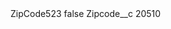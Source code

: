 <?xml version="1.0" encoding="UTF-8"?>
<CustomMetadata xmlns="http://soap.sforce.com/2006/04/metadata" xmlns:xsi="http://www.w3.org/2001/XMLSchema-instance" xmlns:xsd="http://www.w3.org/2001/XMLSchema">
    <label>ZipCode523</label>
    <protected>false</protected>
    <values>
        <field>Zipcode__c</field>
        <value xsi:type="xsd:string">20510</value>
    </values>
</CustomMetadata>
